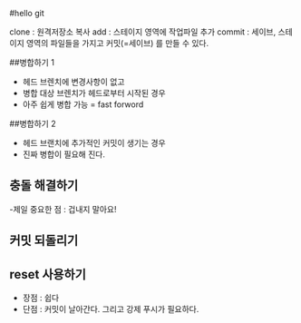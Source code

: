 #hello git

clone : 원격저장소 복사
add : 스테이지 영역에 작업파일 추가
commit : 세이브, 스테이지 영역의 파일들을 가지고 커밋(=세이브) 를 만들 수 있다.

##병합하기 1
- 헤드 브렌치에 변경사항이 없고
- 병합 대상 브렌치가 헤드로부터 시작된 경우
- 아주 쉽게 병합 가능 = fast forword

##병합하기 2
- 헤드 브랜치에 추가적인 커밋이 생기는 경우
- 진짜 병합이 필요해 진다.

## 충돌 해결하기

-제일 중요한 점 : 겁내지 말아요!

## 커밋 되돌리기

## reset 사용하기

- 장점 : 쉽다
- 단점 : 커밋이 날아간다. 그리고 강제 푸시가 필요하다.
